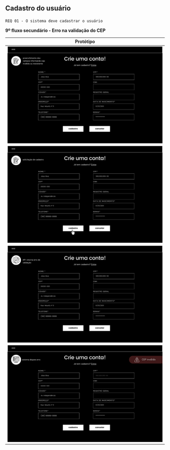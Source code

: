 ## Cadastro do usuário

`REQ 01 - O sistema deve cadastrar o usuário`

**9º fluxo secundário - Erro na validação do CEP**

| Protótipo |
| --- |
| ![](../img-fluxos/req-01/61.png) |
| ![](../img-fluxos/req-01/62.png) |
| ![](../img-fluxos/req-01/63.png) |
| ![](../img-fluxos/req-01/64.png) |


